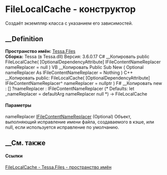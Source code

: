 # FileLocalCache - конструктор
Создаёт экземпляр класса с указанием его зависимостей.
## __Definition
 **Пространство имён:** [Tessa.Files](N_Tessa_Files.htm)  
 **Сборка:** Tessa (в Tessa.dll) Версия: 3.6.0.17
C# __Копировать
     public FileLocalCache(
    	[OptionalDependencyAttribute] IFileContentNameReplacer nameReplacer = null
    )
VB __Копировать
     Public Sub New ( 
    	<OptionalDependencyAttribute> Optional nameReplacer As IFileContentNameReplacer = Nothing
    )
C++ __Копировать
     public:
    FileLocalCache(
    	[OptionalDependencyAttribute] IFileContentNameReplacer^ nameReplacer = nullptr
    )
F# __Копировать
     new : 
            [<OptionalDependencyAttribute>] ?nameReplacer : IFileContentNameReplacer 
    (* Defaults:
            let _nameReplacer = defaultArg nameReplacer null
    *)
    -> FileLocalCache
#### Параметры
nameReplacer
[IFileContentNameReplacer](T_Tessa_Files_IFileContentNameReplacer.htm)
(Optional)
     Объект, выполняющий исправление имени файла, создаваемого в кэше, или null, если используется исправление по умолчанию. 
## __См. также
#### Ссылки
[FileLocalCache - ](T_Tessa_Files_FileLocalCache.htm)
[Tessa.Files - пространство имён](N_Tessa_Files.htm)
